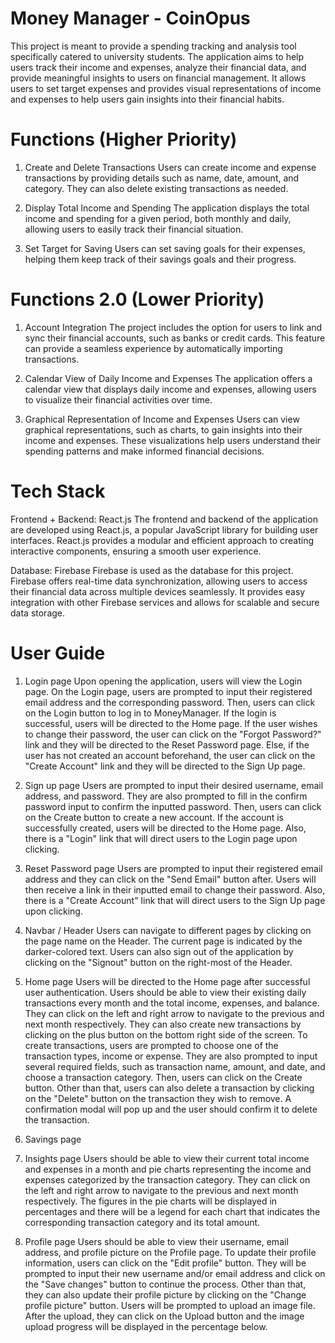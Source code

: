 # Money Manager - CoinOpus 
This project is meant to provide a spending tracking and analysis tool specifically catered to university students. The application aims to help users track their income and expenses, analyze their financial data, and provide meaningful insights to users on financial management. It allows users to set target expenses and provides visual representations of income and expenses to help users gain insights into their financial habits.

# Functions (Higher Priority)
1. Create and Delete Transactions
Users can create income and expense transactions by providing details such as name, date, amount, and category. They can also delete existing transactions as needed.

2. Display Total Income and Spending
The application displays the total income and spending for a given period, both monthly and daily, allowing users to easily track their financial situation.

3. Set Target for Saving
Users can set saving goals for their expenses, helping them keep track of their savings goals and their progress.

# Functions 2.0 (Lower Priority)
1. Account Integration 
The project includes the option for users to link and sync their financial accounts, such as banks or credit cards. This feature can provide a seamless experience by automatically importing transactions.

2. Calendar View of Daily Income and Expenses
The application offers a calendar view that displays daily income and expenses, allowing users to visualize their financial activities over time.

3. Graphical Representation of Income and Expenses
Users can view graphical representations, such as charts, to gain insights into their income and expenses. These visualizations help users understand their spending patterns and make informed financial decisions.

# Tech Stack 
Frontend + Backend: React.js
The frontend and backend of the application are developed using React.js, a popular JavaScript library for building user interfaces. React.js provides a modular and efficient approach to creating interactive components, ensuring a smooth user experience.

Database: Firebase
Firebase is used as the database for this project. Firebase offers real-time data synchronization, allowing users to access their financial data across multiple devices seamlessly. It provides easy integration with other Firebase services and allows for scalable and secure data storage.

# User Guide
1. Login page
Upon opening the application, users will view the Login page. On the Login page, users are prompted to input their registered email address and the corresponding password.  Then, users can click on the Login button to log in to MoneyManager. If the login is successful, users will be directed to the Home page.
If the user wishes to change their password, the user can click on the "Forgot Password?" link and they will be directed to the Reset Password page. Else, if the user has not created an account beforehand, the user can click on the "Create Account" link and they will be directed to the Sign Up page.
  
2. Sign up page
Users are prompted to input their desired username, email address, and password. They are also prompted to fill in the confirm password input to confirm the inputted password. Then, users can click on the Create button to create a new account. If the account is successfully created, users will be directed to the Home page. Also, there is a "Login" link that will direct users to the Login page upon clicking.

3. Reset Password page
Users are prompted to input their registered email address and they can click on the "Send Email" button after. Users will then receive a link in their inputted email to change their password. Also, there is a "Create Account" link that will direct users to the Sign Up page upon clicking.

4. Navbar / Header
Users can navigate to different pages by clicking on the page name on the Header. The current page is indicated by the darker-colored text. Users can also sign out of the application by clicking on the "Signout" button on the right-most of the Header. 

5. Home page
Users will be directed to the Home page after successful user authentication. Users should be able to view their existing daily transactions every month and the total income, expenses, and balance. They can click on the left and right arrow to navigate to the previous and next month respectively. They can also create new transactions by clicking on the plus button on the bottom right side of the screen. To create transactions, users are prompted to choose one of the transaction types, income or expense. They are also prompted to input several required fields, such as transaction name, amount, and date, and choose a transaction category. Then, users can click on the Create button. Other than that, users can also delete a transaction by clicking on the "Delete" button on the transaction they wish to remove. A confirmation modal will pop up and the user should confirm it to delete the transaction.

6. Savings page

7. Insights page
Users should be able to view their current total income and expenses in a month and pie charts representing the income and expenses categorized by the transaction category. They can click on the left and right arrow to navigate to the previous and next month respectively. The figures in the pie charts will be displayed in percentages and there will be a legend for each chart that indicates the corresponding transaction category and its total amount. 

8. Profile page
Users should be able to view their username, email address, and profile picture on the Profile page. To update their profile information, users can click on the "Edit profile" button. They will be prompted to input their new username and/or email address and click on the "Save changes" button to continue the process. Other than that, they can also update their profile picture by clicking on the "Change profile picture" button. Users will be prompted to upload an image file. After the upload, they can click on the Upload button and the image upload progress will be displayed in the percentage below.
